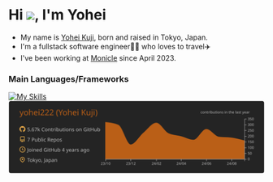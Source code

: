 <h1 align="left">Hi <img src="https://media.giphy.com/media/hvRJCLFzcasrR4ia7z/giphy.gif" width="28">, I'm Yohei</h1>

- My name is [Yohei Kuji](https://yohei-kuji.com), born and raised in Tokyo, Japan.
- I'm a fullstack software engineer👨‍💻 who loves to travel✈️
- I've been working at [Monicle](https://monicle.co.jp/) since April 2023.

### Main Languages/Frameworks
[![My Skills](https://skillicons.dev/icons?i=js,ts,react,next,graphql,vitest,ruby,rails,mysql,postgres)](https://skillicons.dev)
[![](https://raw.githubusercontent.com/yohei222/yohei222/master/profile-summary-card-output/darcula/0-profile-details.svg)](https://github.com/vn7n24fzkq/github-profile-summary-cards)


